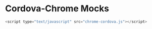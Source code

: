 Cordova-Chrome Mocks
==============

```javascript
<script type="text/javascript" src="chrome-cordova.js"></script>
```
